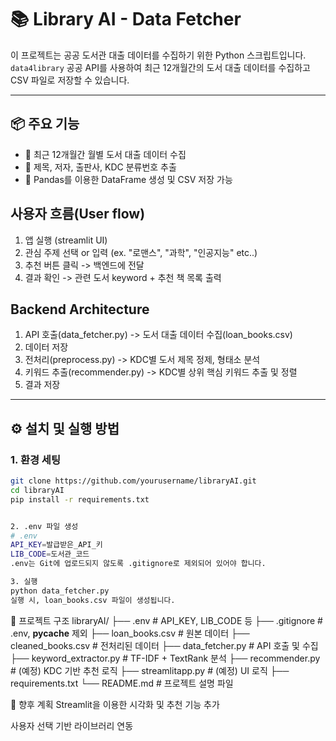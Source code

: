# 📚 Library AI - Data Fetcher

이 프로젝트는 공공 도서관 대출 데이터를 수집하기 위한 Python 스크립트입니다.  
`data4library` 공공 API를 사용하여 최근 12개월간의 도서 대출 데이터를 수집하고 CSV 파일로 저장할 수 있습니다.

---

## 📦 주요 기능

- 📅 최근 12개월간 월별 도서 대출 데이터 수집
- 🧾 제목, 저자, 출판사, KDC 분류번호 추출
- 📂 Pandas를 이용한 DataFrame 생성 및 CSV 저장 가능

## 사용자 흐름(User flow)
1. 앱 실행 (streamlit UI)
2. 관심 주제 선택 or 입력 (ex. "로맨스", "과학", "인공지능" etc..)
3. 추천 버튼 클릭 -> 백엔드에 전달
4. 결과 확인 -> 관련 도서 keyword + 추천 책 목록 출력

## Backend Architecture
1. API 호출(data_fetcher.py) -> 도서 대출 데이터 수집(loan_books.csv)
2. 데이터 저장
3. 전처리(preprocess.py) -> KDC별 도서 제목 정제, 형태소 분석
4. 키워드 추출(recommender.py) -> KDC별 상위 핵심 키워드 추출 및 정렬
5. 결과 저장

---
## ⚙️ 설치 및 실행 방법

### 1. 환경 세팅

```bash
git clone https://github.com/yourusername/libraryAI.git
cd libraryAI
pip install -r requirements.txt


2. .env 파일 생성
# .env
API_KEY=발급받은_API_키
LIB_CODE=도서관_코드
.env는 Git에 업로드되지 않도록 .gitignore로 제외되어 있어야 합니다.

3. 실행
python data_fetcher.py
실행 시, loan_books.csv 파일이 생성됩니다.
```

📁 프로젝트 구조
libraryAI/
├── .env                     # API_KEY, LIB_CODE 등
├── .gitignore              # .env, __pycache__ 제외
├── loan_books.csv          # 원본 데이터
├── cleaned_books.csv       # 전처리된 데이터
├── data_fetcher.py         # API 호출 및 수집
├── keyword_extractor.py    # TF-IDF + TextRank 분석
├── recommender.py          # (예정) KDC 기반 추천 로직
├── streamlitapp.py         # (예정) UI 로직
├── requirements.txt
└── README.md          # 프로젝트 설명 파일

📌 향후 계획
Streamlit을 이용한 시각화 및 추천 기능 추가

사용자 선택 기반 라이브러리 연동
